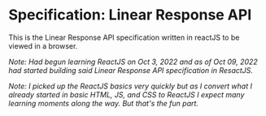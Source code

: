 # Specification: Linear Response API 

This is the Linear Response API specification written in reactJS to be viewed in a browser. 

*Note: Had begun learning ReactJS on Oct 3, 2022 and as of Oct 09, 2022 had started building said Linear Response API specification in ResactJS.*

*Note: I picked up the ReactJS basics very quickly but as I convert what I already started in basic HTML, JS, and CSS to ReactJS I expect many learning moments along the way. But that's the fun part.*


